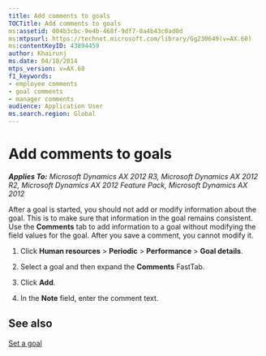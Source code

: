```yaml
---
title: Add comments to goals
TOCTitle: Add comments to goals
ms:assetid: 004b3cbc-9e4b-468f-9df7-0a4b43c0ad0d
ms:mtpsurl: https://technet.microsoft.com/library/Gg230649(v=AX.60)
ms:contentKeyID: 43894459
author: Khairunj
ms.date: 04/18/2014
mtps_version: v=AX.60
f1_keywords:
- employee comments
- goal comments
- manager comments
audience: Application User
ms.search.region: Global
---
```


# Add comments to goals 


_**Applies To:** Microsoft Dynamics AX 2012 R3, Microsoft Dynamics AX 2012 R2, Microsoft Dynamics AX 2012 Feature Pack, Microsoft Dynamics AX 2012_

After a goal is started, you should not add or modify information about the goal. This is to make sure that information in the goal remains consistent. Use the **Comments** tab to add information to a goal without modifying the field values for the goal. After you save a comment, you cannot modify it.

1.  Click **Human resources** \> **Periodic** \> **Performance** \> **Goal details**.

2.  Select a goal and then expand the **Comments** FastTab.

3.  Click **Add**.

4.  In the **Note** field, enter the comment text.

## See also

[Set a goal](set-a-goal.md)

  


